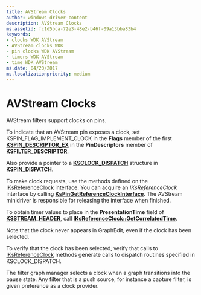 ```yaml
---
title: AVStream Clocks
author: windows-driver-content
description: AVStream Clocks
ms.assetid: fc1d5bca-72e3-48e2-b46f-09a13bba83b4
keywords:
- clocks WDK AVStream
- AVStream clocks WDK
- pin clocks WDK AVStream
- timers WDK AVStream
- time WDK AVStream
ms.date: 04/20/2017
ms.localizationpriority: medium
---
```


# AVStream Clocks





AVStream filters support clocks on pins.

To indicate that an AVStream pin exposes a clock, set KSPIN\_FLAG\_IMPLEMENT\_CLOCK in the **Flags** member of the first [**KSPIN\_DESCRIPTOR\_EX**](https://msdn.microsoft.com/library/windows/hardware/ff563534) in the **PinDescriptors** member of [**KSFILTER\_DESCRIPTOR**](https://msdn.microsoft.com/library/windows/hardware/ff562553).

Also provide a pointer to a [**KSCLOCK\_DISPATCH**](https://msdn.microsoft.com/library/windows/hardware/ff561017) structure in [**KSPIN\_DISPATCH**](https://msdn.microsoft.com/library/windows/hardware/ff563535).

To make clock requests, use the methods defined on the [IKsReferenceClock](https://msdn.microsoft.com/library/windows/hardware/ff560725) interface. You can acquire an *IKsReferenceClock* interface by calling [**KsPinGetReferenceClockInterface**](https://msdn.microsoft.com/library/windows/hardware/ff563517). The AVStream minidriver is responsible for releasing the interface when finished.

To obtain timer values to place in the **PresentationTime** field of [**KSSTREAM\_HEADER**](https://msdn.microsoft.com/library/windows/hardware/ff567138), call [**IKsReferenceClock::GetCorrelatedTime**](https://msdn.microsoft.com/library/windows/hardware/ff560728).

Note that the clock never appears in GraphEdit, even if the clock has been selected.

To verify that the clock has been selected, verify that calls to [IKsReferenceClock](https://msdn.microsoft.com/library/windows/hardware/ff560725) methods generate calls to dispatch routines specified in KSCLOCK\_DISPATCH.

The filter graph manager selects a clock when a graph transitions into the pause state. Any filter that is a push source, for instance a capture filter, is given preference as a clock provider.

 

 




